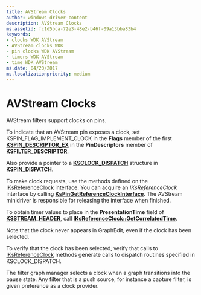 ```yaml
---
title: AVStream Clocks
author: windows-driver-content
description: AVStream Clocks
ms.assetid: fc1d5bca-72e3-48e2-b46f-09a13bba83b4
keywords:
- clocks WDK AVStream
- AVStream clocks WDK
- pin clocks WDK AVStream
- timers WDK AVStream
- time WDK AVStream
ms.date: 04/20/2017
ms.localizationpriority: medium
---
```


# AVStream Clocks





AVStream filters support clocks on pins.

To indicate that an AVStream pin exposes a clock, set KSPIN\_FLAG\_IMPLEMENT\_CLOCK in the **Flags** member of the first [**KSPIN\_DESCRIPTOR\_EX**](https://msdn.microsoft.com/library/windows/hardware/ff563534) in the **PinDescriptors** member of [**KSFILTER\_DESCRIPTOR**](https://msdn.microsoft.com/library/windows/hardware/ff562553).

Also provide a pointer to a [**KSCLOCK\_DISPATCH**](https://msdn.microsoft.com/library/windows/hardware/ff561017) structure in [**KSPIN\_DISPATCH**](https://msdn.microsoft.com/library/windows/hardware/ff563535).

To make clock requests, use the methods defined on the [IKsReferenceClock](https://msdn.microsoft.com/library/windows/hardware/ff560725) interface. You can acquire an *IKsReferenceClock* interface by calling [**KsPinGetReferenceClockInterface**](https://msdn.microsoft.com/library/windows/hardware/ff563517). The AVStream minidriver is responsible for releasing the interface when finished.

To obtain timer values to place in the **PresentationTime** field of [**KSSTREAM\_HEADER**](https://msdn.microsoft.com/library/windows/hardware/ff567138), call [**IKsReferenceClock::GetCorrelatedTime**](https://msdn.microsoft.com/library/windows/hardware/ff560728).

Note that the clock never appears in GraphEdit, even if the clock has been selected.

To verify that the clock has been selected, verify that calls to [IKsReferenceClock](https://msdn.microsoft.com/library/windows/hardware/ff560725) methods generate calls to dispatch routines specified in KSCLOCK\_DISPATCH.

The filter graph manager selects a clock when a graph transitions into the pause state. Any filter that is a push source, for instance a capture filter, is given preference as a clock provider.

 

 




